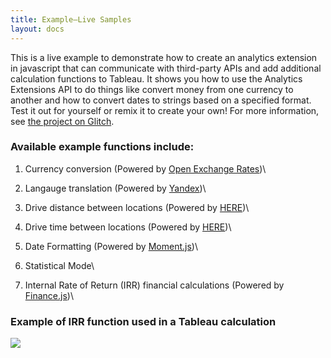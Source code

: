 ```yaml
---
title: Example—Live Samples
layout: docs
---
```


This is a live example to demonstrate how to create an analytics extension in javascript that can communicate with third-party APIs and add additional calculation functions to Tableau. It shows you how to use the Analytics Extensions API to do things like convert money from one currency to another and how to convert dates to strings based on a specified format. Test it out for yourself or remix it to create your own! For more information, see [the project on Glitch](https://glitch.com/edit/#!/tableau-analytics-api-samples?path=README.md:1:0).

### Available example functions include:
1) Currency conversion (Powered by [Open Exchange Rates](https://openexchangerates.org/))\

2) Langauge translation (Powered by [Yandex](https://translate.yandex.com/))\

3) Drive distance between locations (Powered by [HERE](https://www.here.com/))\

4) Drive time between locations (Powered by [HERE](https://www.here.com/))\

5) Date Formatting (Powered by [Moment.js](https://momentjs.com/))\

6) Statistical Mode\

7) Internal Rate of Return (IRR) financial calculations (Powered by [Finance.js](http://financejs.org/))\

### Example of IRR function used in a Tableau calculation

[<img src="https://cdnl.tblsft.com/sites/default/files/blog/analytics-extensions-api_recurring-revenue_0.png">](https://tableau.com/)
